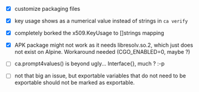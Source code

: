 - [x] customize packaging files
- [x] key usage shows as a numerical value instead of strings in `ca verify`
- [x] completely borked the x509.KeyUsage to []strings mapping
- [x] APK package might not work as it needs libresolv.so.2, which just does not exist on Alpine. Workaround needed (CGO_ENABLED=0, maybe ?)
- [ ] ca.prompt4values() is beyond ugly... Interface{}, much ? :-p
- [ ] not that big an issue, but exportable variables that do not need to be exportable should not be marked as exportable.


<br><br><br>